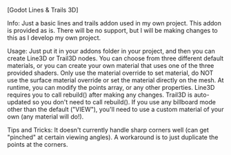 [Godot Lines & Trails 3D]

Info:
Just a basic lines and trails addon used in my own project.
This addon is provided as is. There will be no support, but I will be making changes to this as I develop my own project.

Usage:
Just put it in your addons folder in your project, and then you can create Line3D or Trail3D nodes.
You can choose from three different default materials, or you can create your own material that uses one of the three provided shaders.
Only use the material override to set material, do NOT use the surface material override or set the material directly on the mesh.
At runtime, you can modify the points array, or any other properties.
Line3D requires you to call rebuild() after making any changes. Trail3D is auto-updated so you don't need to call rebuild().
If you use any billboard mode other than the default ("VIEW"), you'll need to use a custom material of your own (any material will do!).

Tips and Tricks:
It doesn't currently handle sharp corners well (can get "pinched" at certain viewing angles). A workaround is to just duplicate the points at the corners.
